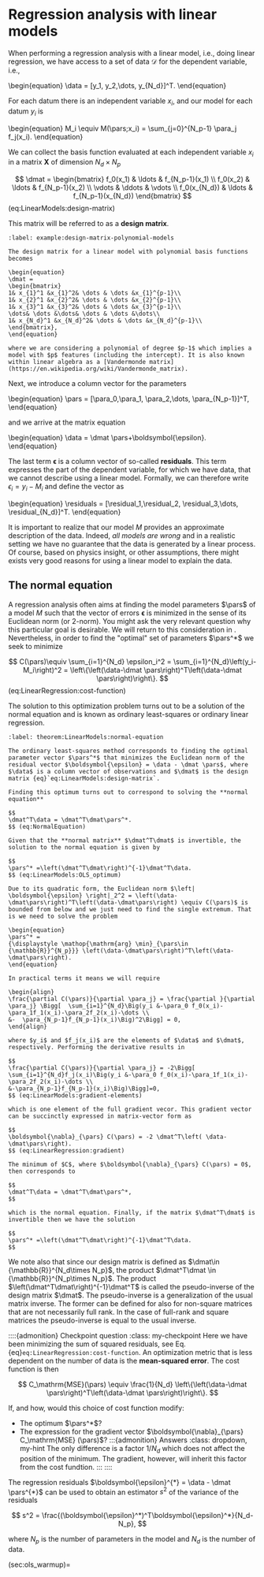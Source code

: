 # Regression analysis with linear models

When performing a regression analysis with a linear model, i.e., doing linear regression, we have access to a set of data $\mathcal{D}$ for the dependent variable, i.e., 

\begin{equation}
\data = [y_1, y_2,\dots, y_{N_d}]^T.
\end{equation}

For each datum there is an independent variable $x_i$, and our model for each datum $y_i$ is

\begin{equation}
M_i \equiv M(\pars;x_i) = \sum_{j=0}^{N_p-1} \para_j f_j(x_i).
\end{equation}

We can collect the basis function evaluated at each independent variable $x_i$ in a matrix $\mathbf{X}$ of dimension $N_d \times N_p$

$$
\dmat = 
	\begin{bmatrix} 
        f_0(x_1) & \ldots & f_{N_p-1}(x_1) \\
        f_0(x_2) & \ldots & f_{N_p-1}(x_2) \\
        \vdots  & \ddots & \vdots \\
        f_0(x_{N_d}) & \ldots & f_{N_p-1}(x_{N_d})
    \end{bmatrix}
$$ (eq:LinearModels:design-matrix)

This matrix will be referred to as a **design matrix**. 

```{prf:example} The design matrix for polynomial models
:label: example:design-matrix-polynomial-models

The design matrix for a linear model with polynomial basis functions becomes

\begin{equation}
\dmat =
\begin{bmatrix} 
1& x_{1}^1 &x_{1}^2& \dots & \dots &x_{1}^{p-1}\\
1& x_{2}^1 &x_{2}^2& \dots & \dots &x_{2}^{p-1}\\
1& x_{3}^1 &x_{3}^2& \dots & \dots &x_{3}^{p-1}\\                      
\dots& \dots &\dots& \dots & \dots &\dots\\
1& x_{N_d}^1 &x_{N_d}^2& \dots & \dots &x_{N_d}^{p-1}\\
\end{bmatrix}, 
\end{equation}

where we are considering a polynomial of degree $p-1$ which implies a model with $p$ features (including the intercept). It is also known within linear algebra as a [Vandermonde matrix](https://en.wikipedia.org/wiki/Vandermonde_matrix).
```

Next, we introduce a column vector for the parameters 

\begin{equation}
\pars = [\para_0,\para_1, \para_2,\dots, \para_{N_p-1}]^T,
\end{equation}

and we arrive at the matrix equation

\begin{equation}
\data = \dmat \pars+\boldsymbol{\epsilon}.
\end{equation}

The last term $\boldsymbol{\epsilon}$ is a column vector of so-called **residuals**. This term expresses the part of the dependent variable, for which we have data, that we cannot describe using a linear model. Formally, we can therefore write $\epsilon_i = y_i - M_i$ and define the vector as

\begin{equation}
\residuals = [\residual_1,\residual_2, \residual_3,\dots, \residual_{N_d}]^T.
\end{equation}

It is important to realize that our model $M$ provides an approximate description of the data. Indeed, *all models are wrong* and in a realistic setting we have no guarantee that the data is generated by a linear process. Of course, based on physics insight, or other assumptions, there might exists very good reasons for using a linear model to explain the data.

## The normal equation

A regression analysis often aims at finding the model parameters $\pars$ of a model $M$ such that the vector of errors $\boldsymbol{\epsilon}$ is minimized in the sense of its Euclidean norm (or 2-norm). You might ask the very relevant question why this particular goal is desirable. We will return to this consideration in [](sec:BayesianLinearRegression). Nevertheless, in order to find the "optimal" set of parameters $\pars^*$ we seek to minimize

$$
C(\pars)\equiv \sum_{i=1}^{N_d} \epsilon_i^2 = \sum_{i=1}^{N_d}\left(y_i-M_i\right)^2 = \left\{\left(\data-\dmat \pars\right)^T\left(\data-\dmat \pars\right)\right\}.
$$ (eq:LinearRegression:cost-function)

The solution to this optimization problem turns out to be a solution of the normal equation and is known as ordinary least-squares or ordinary linear regression.

````{prf:theorem} Ordinary least squares (the normal equation)
:label: theorem:LinearModels:normal-equation

The ordinary least-squares method corresponds to finding the optimal parameter vector $\pars^*$ that minimizes the Euclidean norm of the residual vector $\boldsymbol{\epsilon} = \data - \dmat \pars$, where $\data$ is a column vector of observations and $\dmat$ is the design matrix {eq}`eq:LinearModels:design-matrix`. 

Finding this optimum turns out to correspond to solving the **normal equation** 

$$
\dmat^T\data = \dmat^T\dmat\pars^*.  
$$ (eq:NormalEquation)

Given that the **normal matrix** $\dmat^T\dmat$ is invertible, the solution to the normal equation is given by 

$$
\pars^* =\left(\dmat^T\dmat\right)^{-1}\dmat^T\data.
$$ (eq:LinearModels:OLS_optimum)
````

````{prf:proof}
Due to its quadratic form, the Euclidean norm $\left| \boldsymbol{\epsilon} \right|_2^2 = \left(\data-\dmat\pars\right)^T\left(\data-\dmat\pars\right) \equiv C(\pars)$ is bounded from below and we just need to find the single extremum. That is we need to solve the problem

\begin{equation}
\pars^* =
{\displaystyle \mathop{\mathrm{arg} \min}_{\pars\in
{\mathbb{R}}^{N_p}}} \left(\data-\dmat\pars\right)^T\left(\data-\dmat\pars\right).
\end{equation}

In practical terms it means we will require

\begin{align}
\frac{\partial C(\pars)}{\partial \para_j} = \frac{\partial }{\partial \para_j} \Bigg[  \sum_{i=1}^{N_d}\Big(y_i &-\para_0 f_0(x_i)-\para_1f_1(x_i)-\para_2f_2(x_i)-\dots \\
&-  \para_{N_p-1}f_{N_p-1}(x_i)\Big)^2\Bigg] = 0, 
\end{align}

where $y_i$ and $f_j(x_i)$ are the elements of $\data$ and $\dmat$, respectively. Performing the derivative results in

$$
\frac{\partial C(\pars)}{\partial \para_j} = -2\Bigg[ \sum_{i=1}^{N_d}f_j(x_i)\Big(y_i &-\para_0 f_0(x_i)-\para_1f_1(x_i)-\para_2f_2(x_i)-\dots \\
&-\para_{N_p-1}f_{N_p-1}(x_i)\Big)\Bigg]=0,
$$ (eq:LinearModels:gradient-elements)

which is one element of the full gradient vecor. This gradient vector can be succinctly expressed in matrix-vector form as

$$
\boldsymbol{\nabla}_{\pars} C(\pars) = -2 \dmat^T\left( \data-\dmat\pars\right).  
$$ (eq:LinearRegression:gradient)

The minimum of $C$, where $\boldsymbol{\nabla}_{\pars} C(\pars) = 0$, then corresponds to 

$$
\dmat^T\data = \dmat^T\dmat\pars^*,  
$$

which is the normal equation. Finally, if the matrix $\dmat^T\dmat$ is invertible then we have the solution

$$
\pars^* =\left(\dmat^T\dmat\right)^{-1}\dmat^T\data.
$$
````

We note also that since our design matrix is defined as $\dmat\in
{\mathbb{R}}^{N_d\times N_p}$, the product $\dmat^T\dmat \in
{\mathbb{R}}^{N_p\times N_p}$. The product $\left(\dmat^T\dmat\right)^{-1}\dmat^T$ is called the pseudo-inverse of the design matrix $\dmat$. The pseudo-inverse is a generalization of the usual matrix inverse. The former can be defined for also for non-square matrices that are not necessarily full rank. In the case of full-rank and square matrices the pseudo-inverse is equal to the usual inverse.

::::{admonition} Checkpoint question
:class: my-checkpoint
Here we have been minimizing the sum of squared residuals, see Eq. {eq}`eq:LinearRegression:cost-function`. An optimization metric that is less dependent on the number of data is the **mean-squared error**. The cost function is then

$$
C_\mathrm{MSE}(\pars) \equiv \frac{1}{N_d} \left\{\left(\data-\dmat \pars\right)^T\left(\data-\dmat \pars\right)\right\}.
$$

If, and how, would this choice of cost function modify:
- The optimum $\pars^*$?
- The expression for the gradient vector $\boldsymbol{\nabla}_{\pars} C_\mathrm{MSE} (\pars)$?
:::{admonition} Answers 
:class: dropdown, my-hint 
The only difference is a factor $1/N_d$ which does not affect the position of the minimum. The gradient, however, will inherit this factor from the cost fundtion. 
:::
::::

The regression residuals $\boldsymbol{\epsilon}^{*} =  \data - \dmat \pars^{*}$ can be used to obtain an estimator $s^2$ of the variance of the residuals

$$
s^2 = \frac{(\boldsymbol{\epsilon}^*)^T\boldsymbol{\epsilon}^*}{N_d-N_p},
$$

where $N_p$ is the number of parameters in the model and $N_d$ is the number of data.

(sec:ols_warmup)=

